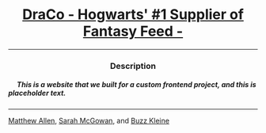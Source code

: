 # [<center>DraCo - Hogwarts' #1 Supplier of Fantasy Feed - </center>](https://intranet.hbtn.io/projects/2118)
 ---
 ### <center>Description</center>
 ##### &emsp; This is a website that we built for a custom frontend project, and this is placeholder text.
 ---
 [Matthew Allen](https://github.com/mdallen5393), [Sarah McGowan](https://github.com/GoldLion1011), and [Buzz Kleine](https://github.com/conkobar)
